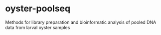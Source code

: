 # oyster-poolseq
Methods for library preparation and bioinformatic analysis of pooled DNA data from larval oyster samples
